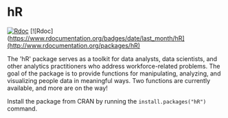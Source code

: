# hR
[![Rdoc](http://www.rdocumentation.org/badges/version/hR)](http://www.rdocumentation.org/packages/hR)
[![Rdoc](https://www.rdocumentation.org/badges/date/last_month/hR](http://www.rdocumentation.org/packages/hR)

The 'hR' package serves as a toolkit for data analysts, data scientists, and other analytics practitioners who address workforce-related problems. The goal of the package is to provide functions for manipulating, analyzing, and visualizing people data in meaningful ways. Two functions are currently available, and more are on the way!  

Install the package from CRAN by running the `install.packages("hR")` command.
